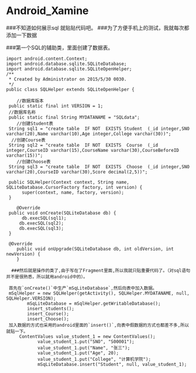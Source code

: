 # Android_Xamine 

###不知道如何展示sql  就贴贴代码吧。
###为了方便手机上的测试，我就每次都添加一下数据

###第一个SQL的辅助类，里面创建了数据表。

    import android.content.Context;
    import android.database.sqlite.SQLiteDatabase;
    import android.database.sqlite.SQLiteOpenHelper;
    /**
     * Created by Administrator on 2015/5/30 0030.
     */
    public class SQLHelper extends SQLiteOpenHelper {

        //数据库版本
     public static final int VERSION = 1;
     //数据库名称
     public static final String MYDATANAME = "SQLdata";
        //创建Student表
     String sql1 = "create table  IF NOT  EXISTS Student  (_id integer,SNO varchar(20),Name varchar(10),Age integer,College varchar(30))";
      //创建Course表
     String sql2 = "create table  IF NOT  EXISTS  Course  (_id integer,CourseID varchar(15),CourseName varchar(30),CourseBeforeID varchar(15))";
        //创建Choose表
     String sql3 = "create table  IF NOT  EXISTS  Choose  (_id integer,SNO varchar(20),CourseID varchar(30),Score decimal(2,5))";

     public SQLHelper(Context context, String name, SQLiteDatabase.CursorFactory factory, int version) {
          super(context, name, factory, version);
     }

        @Override
     public void onCreate(SQLiteDatabase db) {
          db.execSQL(sql1);
         db.execSQL(sql2);
         db.execSQL(sql3);
     }

     @Override
        public void onUpgrade(SQLiteDatabase db, int oldVersion, int newVersion) {
        }

      ###然后就是操作的类了,由于写在了Fragment里面,所以我就只贴重要代码了。（对sql语句并不是很熟悉，所以就用android中的）。

     首先在`onCreate()`中生产`mSqLiteDatabase`,然后向表中加入数据。
     mSqlHelper = new SQLHelper(getActivity(), SQLHelper.MYDATANAME, null, SQLHelper.VERSION);
            mSqLiteDatabase = mSqlHelper.getWritableDatabase();
            insert_students();
            insert_Course();
            insert_Choose();
     加入数据的方式也采用的android里面的`insert()`,向表中假数据的方式也都差不多,所以就贴一下。
         ContentValues value_student_1 = new ContentValues();
                value_student_1.put("SNO", "S00001");
                value_student_1.put("Name", "张三");
                value_student_1.put("Age", 20);
                value_student_1.put("College", "计算机学院");
                mSqLiteDatabase.insert("Student", null, value_student_1);